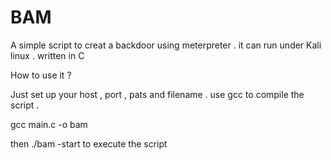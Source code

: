 BAM
===

A simple script to creat a backdoor using meterpreter . it can run under Kali linux . written in C

How to use it ?

Just set up your host , port , pats and filename . use gcc to compile the script .

  gcc main.c -o bam
  
then ./bam -start to execute the script


